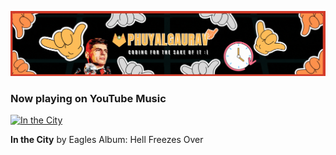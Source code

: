 [<img alt="GITRUV" src="assets/GITRUV.gif">](#)

<!-- YOUTUBE-MUSIC-START -->
### Now playing on YouTube Music

[![In the City](https://lastfm.freetls.fastly.net/i/u/174s/ec559161068a480699519195e06af1e7.png)](https://lastfm.freetls.fastly.net/i/u/174s/ec559161068a480699519195e06af1e7.png)

**In the City** by Eagles
Album: Hell Freezes Over

<!-- YOUTUBE-MUSIC-END -->

